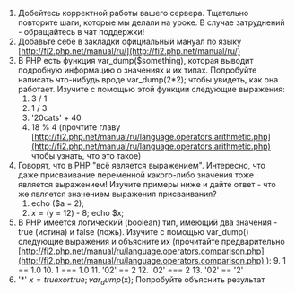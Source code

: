  1. Добейтесь корректной работы вашего сервера. Тщательно повторите
    шаги, которые мы делали на уроке. В случае затруднений - обращайтесь
    в чат поддержки!
   2.  Добавьте себе в закладки официальный мануал по языку [http://fi2.php.net/manual/ru/](http://fi2.php.net/manual/ru/)
   3.  В PHP есть функция var_dump($something), которая выводит подробную информацию о значениях и их типах. Попробуйте написать
    что-нибудь вроде var_dump(2*2); чтобы увидеть, как она работает.
    Изучите с помощью этой функции следующие выражения:
	    1.  3 / 1
	    2.  1 / 3
	    3.  '20cats' + 40
	    4.  18 % 4 (прочтите главу 		[http://fi2.php.net/manual/ru/language.operators.arithmetic.php](http://fi2.php.net/manual/ru/language.operators.arithmetic.php)
    чтобы узнать, что это такое)
 4.  Говорят, что в PHP "всё является выражением". Интересно, что даже присваивание переменной какого-либо значения тоже является
    выражением! Изучите примеры ниже и дайте ответ - что же является
    значением выражения присваивания?
	    1.  echo ($a = 2);
	    2.  $x = ($y = 12) - 8; echo $x;
8.  В PHP имеется логический (boolean) тип, имеющий два значения - true (истина) и false (ложь). Изучите с помощью var_dump() следующие
    выражения и объясните их (прочитайте предварительно
    [http://fi2.php.net/manual/ru/language.operators.comparison.php](http://fi2.php.net/manual/ru/language.operators.comparison.php)
    ):
	    9.  1 == 1.0
	    10.  1 === 1.0
	    11.  '02' == 2
	    12.  '02' === 2
	    13.  '02' == '2'
 6. '*'   $x = true xor true;   var_dump($x);   Попробуйте объяснить результат
